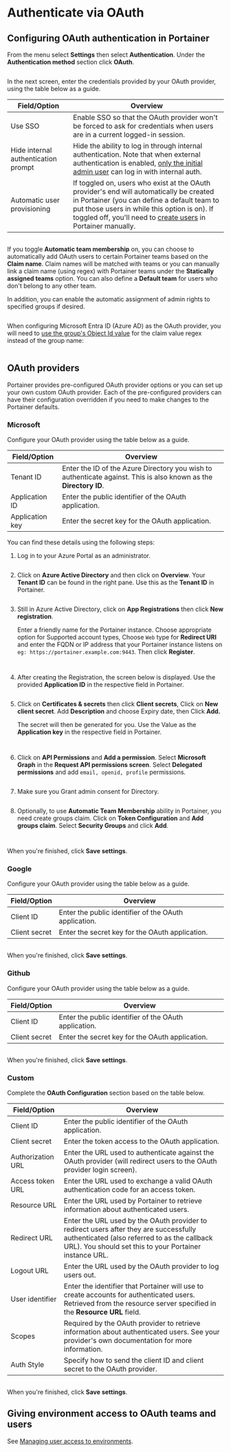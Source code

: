 # Authenticate via OAuth

## Configuring OAuth authentication in Portainer

From the menu select **Settings** then select **Authentication**. Under the **Authentication method** section click **OAuth**.

<figure><img src="../..//assets/2.15-settings-authentication-oauth.gif" alt=""><figcaption></figcaption></figure>

In the next screen, enter the credentials provided by your OAuth provider, using the table below as a guide.

| Field/Option                        | Overview                                                                                                                                                                                                                                                                                          |
| ----------------------------------- | ------------------------------------------------------------------------------------------------------------------------------------------------------------------------------------------------------------------------------------------------------------------------------------------------- |
| Use SSO                             | Enable SSO so that the OAuth provider won't be forced to ask for credentials when users are in a current logged-in session.                                                                                                                                                                       |
| Hide internal authentication prompt | Hide the ability to log in through internal authentication. Note that when external authentication is enabled, [only the initial admin user](https://portal.portainer.io/knowledge/can-i-use-internal-authentication-and-external-authentication-at-the-same-time) can log in with internal auth. |
| Automatic user provisioning         | If toggled on, users who exist at the OAuth provider's end will automatically be created in Portainer (you can define a default team to put those users in while this option is on). If toggled off, you'll need to [create users](../../user/add.md) in Portainer manually.                      |

<figure><img src="../..//assets/2.15-settings-authentication-oauth-sso.png" alt=""><figcaption></figcaption></figure>

If you toggle **Automatic team membership** on, you can choose to automatically add OAuth users to certain Portainer teams based on the **Claim name**. Claim names will be matched with teams or you can manually link a claim name (using regex) with Portainer teams under the **Statically assigned teams** option. You can also define a **Default team** for users who don't belong to any other team.

In addition, you can enable the automatic assignment of admin rights to specified groups if desired.

<figure><img src="../..//assets/2.15-settings-authentication-oauth-team.png" alt=""><figcaption></figcaption></figure>

When configuring Microsoft Entra ID (Azure AD) as the OAuth provider, you will need to [use the group's Object Id value](https://learn.microsoft.com/en-us/entra/fundamentals/how-to-manage-groups#edit-group-settings) for the claim value regex instead of the group name:

<figure><img src="../..//assets/2.20-settings-authentication-oauth-ad-teammembership-objectid.png" alt=""><figcaption></figcaption></figure>

## OAuth providers

Portainer provides pre-configured OAuth provider options or you can set up your own custom OAuth provider. Each of the pre-configured providers can have their configuration overridden if you need to make changes to the Portainer defaults.

### Microsoft

Configure your OAuth provider using the table below as a guide.

| Field/Option    | Overview                                                                                                          |
| --------------- | ----------------------------------------------------------------------------------------------------------------- |
| Tenant ID       | Enter the ID of the Azure Directory you wish to authenticate against. This is also known as the **Directory ID**. |
| Application ID  | Enter the public identifier of the OAuth application.                                                             |
| Application key | Enter the secret key for the OAuth application.                                                                   |

You can find these details using the following steps:

1.  Log in to your Azure Portal as an administrator.



    <figure><img src="../..//assets/authentication-oauth-ms-1.png" alt=""><figcaption></figcaption></figure>
2.  Click on **Azure Active Directory** and then click on **Overview**. Your **Tenant ID** can be found in the right pane. Use this as the **Tenant ID** in Portainer.



    <figure><img src="../..//assets/2.17-AzureOauth-AD.png" alt=""><figcaption></figcaption></figure>
3.  Still in Azure Active Directory, click on **App Registrations** then click **New registration**.



    Enter a friendly name for the Portainer instance. Choose appropriate option for Supported account types, Choose `Web` type for **Redirect URI** and enter the FQDN or IP address that your Portainer instance listens on `eg: https://portainer.example.com:9443`. Then click **Register**.



    <figure><img src="../..//assets/2.17-AzureOauth-NewReg-S1.png" alt=""><figcaption></figcaption></figure>

    <figure><img src="../..//assets/2.17-AzureOauth-NewReg.png" alt=""><figcaption></figcaption></figure>
4.  After creating the Registration, the screen below is displayed. Use the provided **Application ID** in the respective field in Portainer.



    <figure><img src="../..//assets/2.17-AzureOauth-NewReg-S2.png" alt=""><figcaption></figcaption></figure>
5.  Click on **Certificates & secrets** then click **Client secrets**, Click on **New client secret**. Add **Description** and choose Expiry date, then Click **Add.**



    The secret will then be generated for you. Use the Value as the **Application key** in the respective field in Portainer.



    <figure><img src="../..//assets/2.17-AzureOauth-NewReg-S4.png" alt=""><figcaption></figcaption></figure>

    <figure><img src="../..//assets/2.17-AzureOauth-NewReg-S3.png" alt=""><figcaption></figcaption></figure>
6.  Click on **API Permissions** and **Add a permission**. Select **Microsoft Graph** in the **Request API permissions screen**. Select **Delegated permissions** and add `email, openid, profile` permissions.

    <figure><img src="../..//assets/2.17-AzureOauth-NewReg-S5.gif" alt=""><figcaption></figcaption></figure>
7.  Make sure you Grant admin consent for Directory.

    <figure><img src="../..//assets/2.20-settings-authentication-oauth-ad-directory.png" alt=""><figcaption></figcaption></figure>
8.  Optionally, to use **Automatic Team Membership** ability in Portainer, you need create groups claim. Click on **Token Configuration** and **Add groups claim**. Select **Security Groups** and click **Add**.

    <figure><img src="../..//assets/2.17-AzureOauth-NewReg-S6.gif" alt=""><figcaption></figcaption></figure>

<figure><img src="../..//assets/2.15-settings-authentication-oauth-ms.png" alt=""><figcaption></figcaption></figure>

When you're finished, click **Save settings**.

### Google

Configure your OAuth provider using the table below as a guide.

| Field/Option  | Overview                                              |
| ------------- | ----------------------------------------------------- |
| Client ID     | Enter the public identifier of the OAuth application. |
| Client secret | Enter the secret key for the OAuth application.       |

<figure><img src="../..//assets/2.15-settings-authentication-oauth-google.png" alt=""><figcaption></figcaption></figure>

When you're finished, click **Save settings**.

### Github

Configure your OAuth provider using the table below as a guide.

| Field/Option  | Overview                                              |
| ------------- | ----------------------------------------------------- |
| Client ID     | Enter the public identifier of the OAuth application. |
| Client secret | Enter the secret key for the OAuth application.       |

<figure><img src="../..//assets/2.15-settings-authentication-oauth-github.png" alt=""><figcaption></figcaption></figure>

When you're finished, click **Save settings**.

### Custom

Complete the **OAuth Configuration** section based on the table below.

| Field/Option      | Overview                                                                                                                                                                                         |
| ----------------- | ------------------------------------------------------------------------------------------------------------------------------------------------------------------------------------------------ |
| Client ID         | Enter the public identifier of the OAuth application.                                                                                                                                            |
| Client secret     | Enter the token access to the OAuth application.                                                                                                                                                 |
| Authorization URL | Enter the URL used to authenticate against the OAuth provider (will redirect users to the OAuth provider login screen).                                                                          |
| Access token URL  | Enter the URL used to exchange a valid OAuth authentication code for an access token.                                                                                                            |
| Resource URL      | Enter the URL used by Portainer to retrieve information about authenticated users.                                                                                                               |
| Redirect URL      | Enter the URL used by the OAuth provider to redirect users after they are successfully authenticated (also referred to as the callback URL). You should set this to your Portainer instance URL. |
| Logout URL        | Enter the URL used by the OAuth provider to log users out.                                                                                                                                       |
| User identifier   | Enter the identifier that Portainer will use to create accounts for authenticated users. Retrieved from the resource server specified in the **Resource URL** field.                             |
| Scopes            | Required by the OAuth provider to retrieve information about authenticated users. See your provider's own documentation for more information.                                                    |
| Auth Style        | Specify how to send the client ID and client secret to the OAuth provider.                                                                                                                       |

<figure><img src="../..//assets/2.21-settings-authentication-oauth-custom.png" alt=""><figcaption></figcaption></figure>

When you're finished, click **Save settings**.

## Giving environment access to OAuth teams and users

See [Managing user access to environments](../../environments/access.md).
